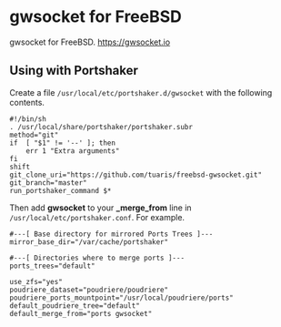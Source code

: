 gwsocket for FreeBSD
=====

gwsocket for FreeBSD.
https://gwsocket.io

## Using with Portshaker

Create a file `/usr/local/etc/portshaker.d/gwsocket` with the following contents.
```
#!/bin/sh
. /usr/local/share/portshaker/portshaker.subr
method="git"
if	[ "$1" != '--' ]; then
	err 1 "Extra arguments"
fi
shift
git_clone_uri="https://github.com/tuaris/freebsd-gwsocket.git"
git_branch="master"
run_portshaker_command $*
```

Then add **gwsocket** to your **_merge_from** line in `/usr/local/etc/portshaker.conf`.  For example.

```
#---[ Base directory for mirrored Ports Trees ]---
mirror_base_dir="/var/cache/portshaker"

#---[ Directories where to merge ports ]---
ports_trees="default"

use_zfs="yes"
poudriere_dataset="poudriere/poudriere"
poudriere_ports_mountpoint="/usr/local/poudriere/ports"
default_poudriere_tree="default"
default_merge_from="ports gwsocket"
```


